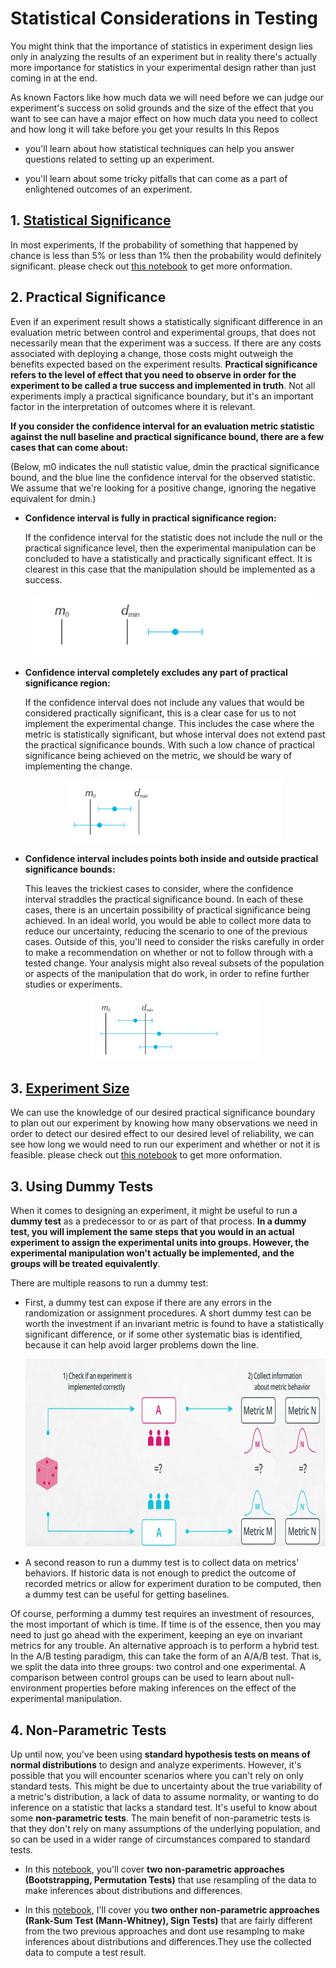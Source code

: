 # Statistical Considerations in Testing

 You might think that the importance of statistics in experiment design lies only in analyzing the results of an experiment but in reality there's actually more importance for statistics in your experimental design rather than just coming in at the end.  

As known Factors like how much data  we will need before we can judge our experiment's success on solid grounds and the size of the effect that you want to see can have a major effect on how much data you need to collect and how long it will take before you get your results In this Repos  

* you'll learn about how statistical techniques can help you answer questions related to setting up an experiment. 

* you'll learn about some tricky pitfalls that can come as a part of enlightened outcomes of an experiment. 


## 1. [Statistical Significance](https://www.khanacademy.org/math/ap-statistics/tests-significance-ap/idea-significance-tests/v/idea-behind-hypothesis-testing)

 In most experiments, If the probability of something  that happened by chance is less than 5% or less than 1% then the probability would definitely significant. please check out [this notebook](https://github.com/A2Amir/Statistical-Considerations-in-Testing/blob/master/code/Statistical_Significance.ipynb) to get more onformation. 


## 2. Practical Significance

Even if an experiment result shows a statistically significant difference in an evaluation metric between control and experimental groups, that does not necessarily mean that the experiment was a success. If there are any costs associated with deploying a change, those costs might outweigh the benefits expected based on the experiment results. **Practical significance refers to the level of effect that you need to observe in order for the experiment to be called a true success and implemented in truth**. Not all experiments imply a practical significance boundary, but it's an important factor in the interpretation of outcomes where it is relevant.

**If you consider the confidence interval for an evaluation metric statistic against the null baseline and practical significance bound, there are a few cases that can come about:**

(Below, m0 indicates the null statistic value, dmin the practical significance bound, and the blue line the confidence interval for the observed statistic. We assume that we're looking for a positive change, ignoring the negative equivalent for dmin.)

* **Confidence interval is fully in practical significance region:**
 
  If the confidence interval for the statistic does not include the null or the practical significance level, then the experimental manipulation can be concluded to have a statistically and practically significant effect. It is clearest in this case that the manipulation should be implemented as a success.
 
    <p align="center">
   <img src="imgs/1.PNG" height="100" weight="250"/>
   <p align="center">
    
    
* **Confidence interval completely excludes any part of practical significance region:**
 
  If the confidence interval does not include any values that would be considered practically significant, this is a clear case for us to not implement the experimental change. This includes the case where the metric is statistically significant, but whose interval does not extend past the practical significance bounds. With such a low chance of practical significance being achieved on the metric, we should be wary of implementing the change.
 
    <p align="center">
   <img src="imgs/2.PNG" height="100" weight="250"/>
   <p align="center">
    
* **Confidence interval includes points both inside and outside practical significance bounds:**
 
  This leaves the trickiest cases to consider, where the confidence interval straddles the practical significance bound. In each of these cases, there is an uncertain possibility of practical significance being achieved. In an ideal world, you would be able to collect more data to reduce our uncertainty, reducing the scenario to one of the previous cases. Outside of this, you'll need to consider the risks carefully in order to make a recommendation on whether or not to follow through with a tested change. Your analysis might also reveal subsets of the population or aspects of the manipulation that do work, in order to refine further studies or experiments.
 
    <p align="center">
   <img src="imgs/3.PNG" height="100" weight="250"/>
   <p align="center">

## 3. [Experiment Size](https://www.youtube.com/watch?v=QBONLUp7i28)

We can use the knowledge of our desired practical significance boundary to plan out our experiment by knowing how many observations we need in order to detect our desired effect to our desired level of reliability, we can see how long we would need to run our experiment and whether or not it is feasible. please check out [this notebook](https://github.com/A2Amir/Statistical-Considerations-in-Testing/blob/master/code/Experiment_Size.ipynb) to get more onformation. 


## 3. Using Dummy Tests

When it comes to designing an experiment, it might be useful to run a **dummy test** as a predecessor to or as part of that process. **In a dummy test, you will implement the same steps that you would in an actual experiment to assign the experimental units into groups. However, the experimental manipulation won't actually be implemented, and the groups will be treated equivalently**.

There are multiple reasons to run a dummy test:
* First, a dummy test can expose if there are any errors in the randomization or assignment procedures. A short dummy test can be worth the investment if an invariant metric is found to have a statistically significant difference, or if some other systematic bias is identified, because it can help avoid larger problems down the line. 
    <p align="center">
   <img src="imgs/5.PNG" height="300" weight="500"/>
   <p align="center">
* A second reason to run a dummy test is to collect data on metrics' behaviors. If historic data is not enough to predict the outcome of recorded metrics or allow for experiment duration to be computed, then a dummy test can be useful for getting baselines.

Of course, performing a dummy test requires an investment of resources, the most important of which is time. If time is of the essence, then you may need to just go ahead with the experiment, keeping an eye on invariant metrics for any trouble. An alternative approach is to perform a hybrid test. In the A/B testing paradigm, this can take the form of an A/A/B test. That is, we split the data into three groups: two control and one experimental. A comparison between control groups can be used to learn about null-environment properties before making inferences on the effect of the experimental manipulation.

## 4. Non-Parametric Tests

Up until now, you've been using **standard hypothesis tests on means of normal distributions** to design and analyze experiments. However, it's possible that you will encounter scenarios where you can't rely on only standard tests. This might be due to uncertainty about the true variability of a metric's distribution, a lack of data to assume normality, or wanting to do inference on a statistic that lacks a standard test. It's useful to know about some **non-parametric tests**. The main benefit of non-parametric tests is that they don't rely on many assumptions of the underlying population, and so can be used in a wider range of circumstances compared to standard tests. 

* In this [notebook](https://github.com/A2Amir/Statistical-Considerations-in-Testing/blob/master/code/Non-Parametric_Tests_Part_1.ipynb), you'll cover **two non-parametric approaches (Bootstrapping, Permutation Tests)** that use resampling of the data to make inferences about distributions and differences.

* In this [notebook](), I'll cover you **two onther non-parametric approaches (Rank-Sum Test (Mann-Whitney), Sign  Tests)** that are fairly different from the two previous approaches and dont use resamplng to make inferences about distributions and differences.They use the collected data to compute a test result.
